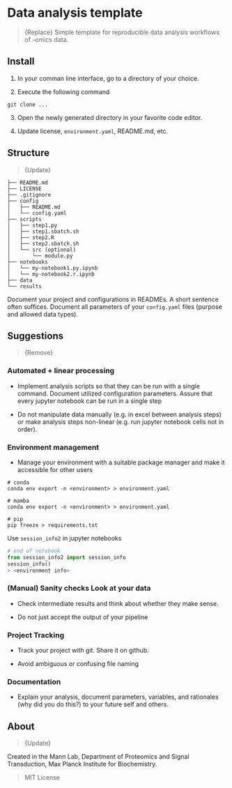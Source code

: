 # Data analysis template

> {Replace} Simple template for reproducible data analysis workflows of -omics data.


## Install

1. In your comman line interface, go to a directory of your choice.

2. Execute the following command

```shell
git clone ...
```

3. Open the newly generated directory in your favorite code editor.

4. Update license, `environment.yaml`, README.md, etc.


## Structure

> {Update}

```shell
├── README.md
├── LICENSE
├── .gitignore
├── config
│   ├── README.md
│   └── config.yaml
├── scripts
│   ├── step1.py
│   ├── step1.sbatch.sh 
│   ├── step2.R
│   ├── step2.sbatch.sh
│   └── src (optional)
│       └── module.py
├── notebooks
│   └── my-notebook1.py.ipynb
│   └── my-notebook2.r.ipynb
├── data
└── results
```

Document your project and configurations in READMEs. A short sentence often suffices. Document all parameters of your `config.yaml` files (purpose and allowed data types). 


## Suggestions
> {Remove}

### Automated + linear processing

- Implement analysis scripts so that they can be run with a single command. Document utilized configuration parameters. Assure that every jupyter  notebook can be run in a single step

- Do not manipulate data manually (e.g. in excel between analysis steps) or make analysis steps non-linear (e.g. run jupyter notebook cells not in order). 

### Environment management 

- Manage your environment with a suitable package manager and make it accessible for other users 

```shell
# conda 
conda env export -n <environment> > environment.yaml

# mamba 
conda env export -n <environment> > environment.yaml

# pip 
pip freeze > requirements.txt 
```

Use `session_info2` in jupyter notebooks
```python
# end of notebook
from session_info2 import session_info
session_info()
> <environment info>
```

### (Manual) Sanity checks Look at your data

- Check intermediate results and think about whether they make sense.

- Do not just accept the output of your pipeline

### Project Tracking

- Track your project with git. Share it on github.

- Avoid ambiguous or confusing file naming 

### Documentation

- Explain your analysis, document parameters, variables, and rationales (why did you do this?) to your future self and others.



## About
> {Update}

Created in the Mann Lab, Department of Proteomics and Signal Transduction, Max Planck Institute for Biochemistry.

> MIT License